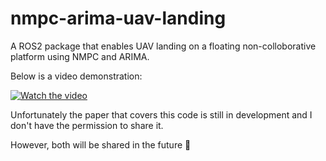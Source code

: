 # nmpc-arima-uav-landing
A ROS2 package that enables UAV landing on a floating non-colloborative platform using NMPC and ARIMA.

Below is a video demonstration:

[![Watch the video](https://i.imgur.com/QjJZYZT.jpg)](https://youtu.be/cq8AbY4g9Ug)


Unfortunately the paper that covers this code is still in development and I don't have the permission to share it. 

However, both will be shared in the future 🚀
